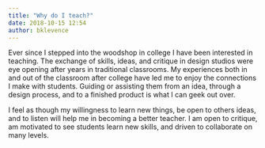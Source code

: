 ```yaml
---
title: "Why do I teach?"
date: 2018-10-15 12:54
author: bklevence
---
```


Ever since I stepped into the woodshop in college I have been interested in teaching. The exchange of skills, ideas, and critique in design studios were eye opening after years in traditional classrooms. My experiences both in and out of the classroom after college have led me to enjoy the connections I make with students. Guiding or assisting them from an idea, through a design process, and to a finished product is what I can geek out over.

I feel as though my willingness to learn new things, be open to others ideas, and to listen will help me in becoming a better teacher. I am open to critique, am motivated to see students learn new skills, and driven to collaborate on many levels.
